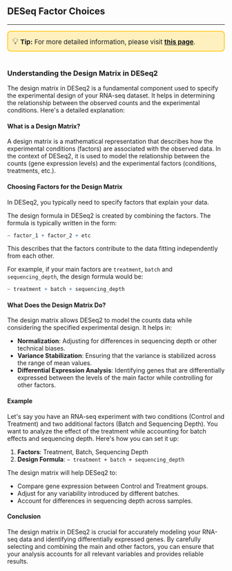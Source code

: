 ## DESeq Factor Choices

***
<div style="border: 2px solid #ffcf30; background-color: #fff0bf; padding: 10px; border-radius: 8px; font-size: 15px;">
<span style="font-size: 20px;">💡</span>  <strong>Tip:</strong> For more detailed information, please visit 
<a href="https://icb-dcm.github.io/cOmicsArt/interface-details/03-pre-processing.html" target="_blank" style="font-weight: bold;">this page</a>.
</div>
<br>

### Understanding the Design Matrix in DESeq2

The design matrix in DESeq2 is a fundamental component used to specify the experimental design of your RNA-seq dataset. It helps in determining the relationship between the observed counts and the experimental conditions. Here's a detailed explanation:

#### What is a Design Matrix?

A design matrix is a mathematical representation that describes how the experimental conditions (factors) are associated with the observed data. In the context of DESeq2, it is used to model the relationship between the counts (gene expression levels) and the experimental factors (conditions, treatments, etc.).

#### Choosing Factors for the Design Matrix

In DESeq2, you typically need to specify factors that explain your data.

The design formula in DESeq2 is created by combining the factors. The formula is typically written in the form:
```R
~ factor_1 + factor_2 + etc
```
This describes that the factors contribute to the data fitting independently from each 
other.

For example, if your main factors are `treatment`, `batch` and `sequencing_depth`, the 
design formula would be:

```R
~ treatment + batch + sequencing_depth
```

#### What Does the Design Matrix Do?

The design matrix allows DESeq2 to model the counts data while considering the specified experimental design. It helps in:

- **Normalization**: Adjusting for differences in sequencing depth or other technical biases.
- **Variance Stabilization**: Ensuring that the variance is stabilized across the range of mean values.
- **Differential Expression Analysis**: Identifying genes that are differentially expressed between the levels of the main factor while controlling for other factors.

#### Example

Let's say you have an RNA-seq experiment with two conditions (Control and Treatment) and two additional factors (Batch and Sequencing Depth). You want to analyze the effect of the treatment while accounting for batch effects and sequencing depth. Here's how you can set it up:

1. **Factors**: Treatment, Batch, Sequencing Depth
2. **Design Formula**: `~ treatment + batch + sequencing_depth`

The design matrix will help DESeq2 to:

- Compare gene expression between Control and Treatment groups.
- Adjust for any variability introduced by different batches.
- Account for differences in sequencing depth across samples.

#### Conclusion

The design matrix in DESeq2 is crucial for accurately modeling your RNA-seq data and identifying differentially expressed genes. By carefully selecting and combining the main and other factors, you can ensure that your analysis accounts for all relevant variables and provides reliable results.

